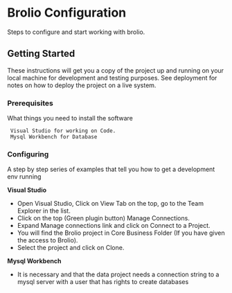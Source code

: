 # Brolio Configuration 

Steps to configure and start working with brolio.

## Getting Started

These instructions will get you a copy of the project up and running on your local machine for development and testing purposes. See deployment for notes on how to deploy the project on a live system.

### Prerequisites

What things you need to install the software

```
 Visual Studio for working on Code.
 Mysql Workbench for Database
```
### Configuring

A step by step series of examples that tell you how to get a development env running

 **Visual Studio**

* Open Visual Studio, Click on View Tab on the top, go to the Team Explorer in the list.
* Click on the top (Green plugin button) Manage Connections.
* Expand Manage connections link and click on Connect to a Project.
* You will find the Brolio project in Core Business Folder (If you have given the access to Brolio).
* Select the project and click on Clone.

**Mysql Workbench**

 * It is necessary and that the data project needs a connection string to a mysql server with a user that has rights to create databases




